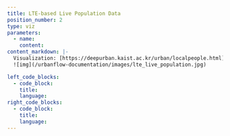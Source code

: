 ```yaml
---
title: LTE-based Live Population Data
position_number: 2
type: viz
parameters: 
  - name:
    content:
content_markdown: |-
  Visualization: [https://deepurban.kaist.ac.kr/urban/localpeople.html](https://deepurban.kaist.ac.kr/urban/localpeople.html)
  ![img](/urbanflow-documentation/images/lte_live_population.jpg)

left_code_blocks:
  - code_block:
    title:
    language:
right_code_blocks:
  - code_block: 
    title:
    language:
---
```

